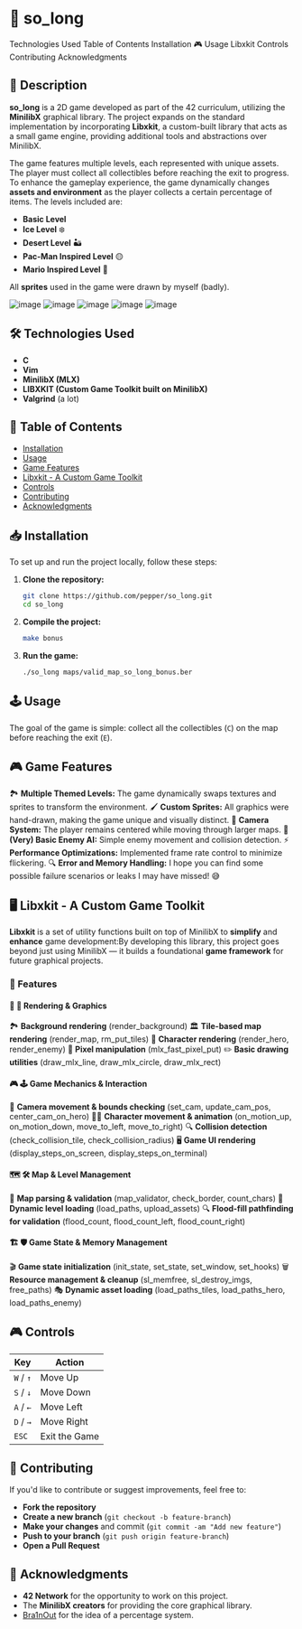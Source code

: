 # 🐬 so_long


 Technologies Used
 Table of Contents
 Installation
🎮 Usage
 Libxkit
 Controls
 Contributing
 Acknowledgments

## 📝 Description
**so_long** is a 2D game developed as part of the 42 curriculum, utilizing the **MinilibX** graphical library. The project expands on the standard implementation by incorporating **Libxkit**, a custom-built library that acts as a small game engine, providing additional tools and abstractions over MinilibX.

The game features multiple levels, each represented with unique assets. The player must collect all collectibles before reaching the exit to progress. To enhance the gameplay experience, the game dynamically changes **assets and environment** as the player collects a certain percentage of items. The levels included are:
- **Basic Level**  
- **Ice Level** ❄️  
- **Desert Level** 🏜️  
- **Pac-Man Inspired Level** 🟡  
- **Mario Inspired Level** 🍄  

All **sprites** used in the game were drawn by myself (badly).

![image](https://github.com/user-attachments/assets/3347c713-3f70-419f-91b2-361bd5ebe3f4)
![image](https://github.com/user-attachments/assets/ad5fcaaa-b83d-438e-8514-3b48734a3079)
![image](https://github.com/user-attachments/assets/1df50659-03d6-4b05-b380-aaf74fb71f69)
![image](https://github.com/user-attachments/assets/15ab02ed-2721-499f-9d6c-9c2a9e453ea7)
![image](https://github.com/user-attachments/assets/97afbe2b-3cc7-41dd-bdec-b851d78248a1)

## 🛠️ Technologies Used
- **C**
- **Vim**
- **MinilibX (MLX)**
- **LIBXKIT (Custom Game Toolkit built on MinilibX)**
- **Valgrind** (a lot)

## 📖 Table of Contents
- [Installation](#installation)
- [Usage](#usage)
- [Game Features](#game-features)
- [Libxkit - A Custom Game Toolkit](#libxkit---a-custom-game-toolkit)
- [Controls](#controls)
- [Contributing](#contributing)
- [Acknowledgments](#acknowledgments)

## 📥 Installation
To set up and run the project locally, follow these steps:

1. **Clone the repository:**
   ```bash
   git clone https://github.com/pepper/so_long.git
   cd so_long
   ```

2. **Compile the project:**
   ```bash
   make bonus
   ```

3. **Run the game:**
   ```bash
   ./so_long maps/valid_map_so_long_bonus.ber
   ```

## 🕹️ Usage
The goal of the game is simple: collect all the collectibles (`C`) on the map before reaching the exit (`E`).

## 🎮 Game Features
🏞 **Multiple Themed Levels:** The game dynamically swaps textures and sprites to transform the environment.
🖌️ **Custom Sprites:** All graphics were hand-drawn, making the game unique and visually distinct.
🎥 **Camera System:** The player remains centered while moving through larger maps.
👿 **(Very) Basic Enemy AI:** Simple enemy movement and collision detection.
⚡ **Performance Optimizations:** Implemented frame rate control to minimize flickering.
🔍 **Error and Memory Handling:** I hope you can find some possible failure scenarios or leaks I may have missed! 😅

## 🖥️ Libxkit - A Custom Game Toolkit
**Libxkit** is a set of utility functions built on top of MinilibX to **simplify** and **enhance** game development:By developing this library, this project goes beyond just using MinilibX — it builds a foundational **game framework** for future graphical projects.

### 🚀 Features

#### 🔷 🎨 Rendering & Graphics
🏞 **Background rendering** (render_background)
🏛 **Tile-based map rendering** (render_map, rm_put_tiles)
👾 **Character rendering** (render_hero, render_enemy)
🎨 **Pixel manipulation** (mlx_fast_pixel_put)
✏️ **Basic drawing utilities** (draw_mlx_line, draw_mlx_circle, draw_mlx_rect)

#### 🎮 🕹️ Game Mechanics & Interaction
🎥 **Camera movement & bounds checking** (set_cam, update_cam_pos, center_cam_on_hero)
🚶‍♂️ **Character movement & animation** (on_motion_up, on_motion_down, move_to_left, move_to_right)
🔍 **Collision detection** (check_collision_tile, check_collision_radius)
🖥 **Game UI rendering** (display_steps_on_screen, display_steps_on_terminal)

#### 🗺️ 🛠️ Map & Level Management
📜 **Map parsing & validation** (map_validator, check_border, count_chars)
🔄 **Dynamic level loading** (load_paths, upload_assets)
🔍 **Flood-fill pathfinding for validation** (flood_count, flood_count_left, flood_count_right)

#### 🏗️ 🛡️ Game State & Memory Management
🎬 **Game state initialization** (init_state, set_state, set_window, set_hooks)
🗑️ **Resource management & cleanup** (sl_memfree, sl_destroy_imgs, free_paths)
🎭 **Dynamic asset loading** (load_paths_tiles, load_paths_hero, load_paths_enemy)

## 🎮 Controls
| Key         | Action |
|------------|--------|
| `W` / `↑`  | Move Up |
| `S` / `↓`  | Move Down |
| `A` / `←`  | Move Left |
| `D` / `→`  | Move Right |
| `ESC`      | Exit the Game |

## 🤝 Contributing
If you'd like to contribute or suggest improvements, feel free to:
- **Fork the repository**
- **Create a new branch** (`git checkout -b feature-branch`)
- **Make your changes** and commit (`git commit -am "Add new feature"`)
- **Push to your branch** (`git push origin feature-branch`)
- **Open a Pull Request**

## 💙 Acknowledgments
- **42 Network** for the opportunity to work on this project.
- The **MinilibX creators** for providing the core graphical library.
- [Bra1nOut](https://github.com/Bra1nOut) for the idea of a percentage system.

